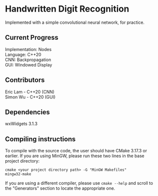 # Handwritten Digit Recognition
Implemented with a simple convolutional neural network, for practice.  
## Current Progress
Implementation: Nodes  
Language: C++20  
CNN: Backpropagation  
GUI: Windowed Display  
## Contributors
Eric Lam - C++20 (CNN)  
Simon Wu - C++20 (GUI)  
## Dependencies
wxWidgets 3.1.3
## Compiling instructions
To compile with the source code, the user should have CMake 3.17.3 or earlier. If you are using MinGW, please run these two lines in the base project directory:
```
cmake <your project directory path> -G "MinGW Makefiles"
mingw32-make 
```
If you are using a different compiler, please use `cmake --help` and scroll to the "Generators" section to locate the appropriate one.
